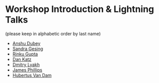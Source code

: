 Workshop Introduction & Lightning Talks
================
(please keep in alphabetic order by last name)

* [Anshu Dubey](Dubey.pdf)
* [Sandra Gesing](Gesing.pdf)
* [Rinku Gupta](Gupta.pdf)
* [Dan Katz](Katz.pdf)
* [Dmitry Lyakh](Lyakh.pdf)
* [James Phillips](Phillips.pdf)
* [Hubertus Van Dam](VanDam.pdf)
